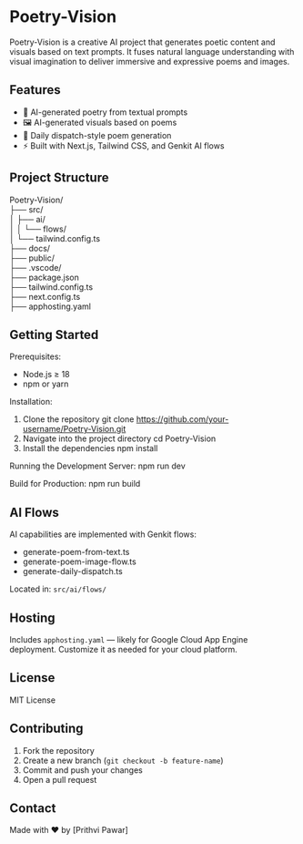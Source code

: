 Poetry-Vision
=============

Poetry-Vision is a creative AI project that generates poetic content and visuals based on text prompts. It fuses natural language understanding with visual imagination to deliver immersive and expressive poems and images.

Features
--------

- 🧠 AI-generated poetry from textual prompts
- 🖼️ AI-generated visuals based on poems
- 🌅 Daily dispatch-style poem generation
- ⚡ Built with Next.js, Tailwind CSS, and Genkit AI flows

Project Structure
-----------------

Poetry-Vision/<br>
├── src/<br>
│   ├── ai/                              
│   │   └── flows/                       
│   └── tailwind.config.ts              
├── docs/                                
├── public/                              
├── .vscode/                             
├── package.json                       
├── tailwind.config.ts                  
├── next.config.ts                       
├── apphosting.yaml                      

Getting Started
---------------

Prerequisites:
- Node.js ≥ 18
- npm or yarn

Installation:
1. Clone the repository
   git clone https://github.com/your-username/Poetry-Vision.git
2. Navigate into the project directory
   cd Poetry-Vision
3. Install the dependencies
   npm install

Running the Development Server:
   npm run dev

Build for Production:
   npm run build

AI Flows
--------

AI capabilities are implemented with Genkit flows:

- generate-poem-from-text.ts
- generate-poem-image-flow.ts
- generate-daily-dispatch.ts

Located in: `src/ai/flows/`

Hosting
-------

Includes `apphosting.yaml` — likely for Google Cloud App Engine deployment. Customize it as needed for your cloud platform.

License
-------

MIT License

Contributing
------------

1. Fork the repository
2. Create a new branch (`git checkout -b feature-name`)
3. Commit and push your changes
4. Open a pull request

Contact
-------

Made with ❤️ by [Prithvi Pawar]

